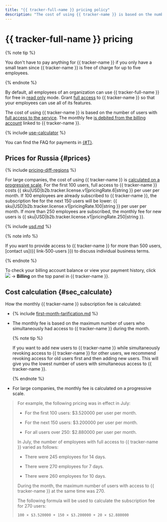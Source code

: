 ```yaml
---
title: "{{ tracker-full-name }} pricing policy"
description: "The cost of using {{ tracker-name }} is based on the number of users with full access to the service. You don't have to pay anything for {{ tracker-name }} if you only have a small team since {{ tracker-name }} is free of charge for up to five employees."
---
```


# {{ tracker-full-name }} pricing



{% note tip %}

You don't have to pay anything for {{ tracker-name }} if you only have a small team since {{ tracker-name }} is free of charge for up to five employees.

{% endnote %}

By default, all employees of an organization can use {{ tracker-full-name }} for free in [read only](access.md#readonly) mode. Grant [full access](access.md) to {{ tracker-name }} so that your employees can use all of its features.

The cost of using {{ tracker-name }} is based on the number of users with [full access to the service](access.md). The monthly fee [is debited from the billing account](pay-the-bill.md#charge) linked to {{ tracker-name }}.

{% include [use-calculator](../_includes/pricing/use-calculator.md) %}

You can find the FAQ for payments in [{#T}](payment.md).

## Prices for Russia {#prices}

{% include [pricing-diff-regions](../_includes/pricing-diff-regions.md) %}



For large companies, the cost of using {{ tracker-name }} is [calculated on a progressive scale](#sec_calculate). For the first 100 users, full access to {{ tracker-name }} costs {{ sku|USD|b2b.tracker.license.v1|pricingRate.6|string }} per user per month. If 100 employees are already subscribed to {{ tracker-name }}, the subscription fee for the next 150 users will be lower: {{ sku|USD|b2b.tracker.license.v1|pricingRate.100|string }} per user per month. If more than 250 employees are subscribed, the monthly fee for new users is {{ sku|USD|b2b.tracker.license.v1|pricingRate.250|string }}.

{% include [usd.md](../_pricing/tracker/usd.md) %}


{% note info %}

If you want to provide access to {{ tracker-name }} for more than 500 users, [contact us]({{ link-500-users }}) to discuss individual business terms.

{% endnote %}

To check your billing account balance or view your payment history, click ![](../_assets/tracker/tracker-burger.png) → **Billing** on the top panel in {{ tracker-name }}.

## Cost calculation {#sec_calculate}

How the monthly {{ tracker-name }} subscription fee is calculated:

* {% include [first-month-tarification.md](../_includes/tracker/first-month-tarification.md) %}

* The monthly fee is based on the maximum number of users who simultaneously had access to {{ tracker-name }} during the month.

   {% note tip %}

   If you want to add new users to {{ tracker-name }} while simultaneously revoking access to {{ tracker-name }} for other users, we recommend revoking access for old users first and then adding new users. This will give you the lowest number of users with simultaneous access to {{ tracker-name }}.

   {% endnote %}

* For large companies, the monthly fee is calculated on a progressive scale.



> For example, the following pricing was in effect in July:
>
> * For the first 100 users: $3.520000 per user per month.
>
> * For the next 150 users: $3.200000 per user per month.
>
> * For all users over 250: $2.880000 per user per month.
>
> In July, the number of employees with full access to {{ tracker-name }} varied as follows:
>
> * There were 245 employees for 14 days.
>
> * There were 270 employees for 7 days.
>
> * There were 260 employees for 10 days.
>
> During the month, the maximum number of users with access to {{ tracker-name }} at the same time was 270.
>
> The following formula will be used to calculate the subscription fee for 270 users:
>
> ```
> 100 × $3.520000 + 150 × $3.200000 + 20 × $2.880000
> ```
> 

